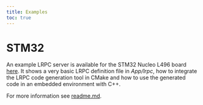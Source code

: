 ```yaml
---
title: Examples
toc: true
---
```


# STM32
An example LRPC server is available for the STM32 Nucleo L496 board [here](https://github.com/tzijnge/LotusRpc/tree/main/examples/stm32_nucleo_l496). It shows a very basic LRPC definition file in _App/lrpc_, how to integrate the LRPC code generation tool in CMake and how to use the generated code in an embedded environment with C++.

For more information see [readme.md](https://github.com/tzijnge/LotusRpc/tree/main/examples/stm32_nucleo_l496/readme.md).